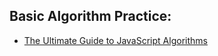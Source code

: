 ## Basic Algorithm Practice:

- [The Ultimate Guide to JavaScript Algorithms](https://scotch.io/courses/the-ultimate-guide-to-javascript-algorithms)
